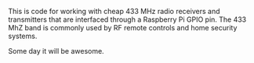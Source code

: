 This is code for working with cheap 433 MHz radio receivers and transmitters that are interfaced through a Raspberry Pi GPIO pin. The 433 MhZ band is commonly used by RF remote controls and home security systems. 

Some day it will be awesome.
